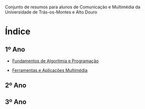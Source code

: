 Conjunto de resumos para alunos de Comunicação e Multimédia da Universidade de Trás-os-Montes e Alto Douro

# Índice

## 1º Ano
* [Fundamentos de Algoritmia e Programação](FAP/README.md)

* [Ferramentas e Aplicações Multimédia](FAM/README.md)

## 2º Ano
## 3º Ano
